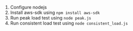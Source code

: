 1. Configure nodejs
2. Install aws-sdk using `npm install aws-sdk`
3. Run peak load test using `node peak.js`
4. Run consistent load test using `node consistent_load.js`
